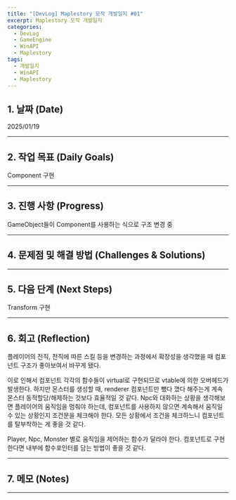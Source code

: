 ```yaml
---
title: "[DevLog] Maplestory 모작 개발일지 #01"
excerpt: Maplestory 모작 개발일지
categories:
  - DevLog
  - GameEngine
  - WinAPI
  - Maplestory
tags:
  - 개발일지
  - WinAPI
  - Maplestory
---
```

## 1. 날짜 (Date)

2025/01/19

---

## 2. 작업 목표 (Daily Goals)

Component 구현

---

## 3. 진행 사항 (Progress)

GameObject들이 Component를 사용하는 식으로 구조 변경 중

---

## 4. 문제점 및 해결 방법 (Challenges & Solutions)


---

## 5. 다음 단계 (Next Steps)

Transform 구현

---

## 6. 회고 (Reflection)

플레이어의 전직, 전직에 따른 스킬 등을 변경하는 과정에서 확장성을 생각했을 때 컴포넌트 구조가 좋아보여서 바꾸게 됐다.

이로 인해서 컴포넌트 각각의 함수들이 virtual로 구현되므로 vtable에 의한 오버헤드가 발생한다. 
하지만 몬스터를 생성할 때, renderer 컴포넌트만 뺐다 꼈다 해주는게 계속 몬스터 동적할당/해제하는 것보다 효율적일 것 같다.
Npc와 대화하는 상황을 생각해보면 플레이어의 움직임을 멈춰야 하는데, 컴포넌트를 사용하지 않으면 계속해서 움직일 수 있는 상황인지 조건문을 체크해야 한다. 모든 상황에서 조건을 체크하느니 컴포넌트를 탈부착하는 게 좋을 것 같다.

Player, Npc, Monster 별로 움직임을 제어하는 함수가 달라야 한다. 컴포넌트로 구현한다면 내부에 함수포인터를 담는 방법이 좋을 것 같다.

---

## 7. 메모 (Notes)


---

